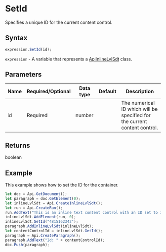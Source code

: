 # SetId

Specifies a unique ID for the current content control.

## Syntax

```javascript
expression.SetId(id);
```

`expression` - A variable that represents a [ApiInlineLvlSdt](../ApiInlineLvlSdt.md) class.

## Parameters

| **Name** | **Required/Optional** | **Data type** | **Default** | **Description** |
| ------------- | ------------- | ------------- | ------------- | ------------- |
| id | Required | number |  | The numerical ID which will be specified for the current content control. |

## Returns

boolean

## Example

This example shows how to set the ID for the container.

```javascript editor-docx
let doc = Api.GetDocument();
let paragraph = doc.GetElement(0);
let inlineLvlSdt = Api.CreateInlineLvlSdt();
let run = Api.CreateRun();
run.AddText("This is an inline text content control with an ID set to it.");
inlineLvlSdt.AddElement(run, 0);
inlineLvlSdt.SetId("4815162342");
paragraph.AddInlineLvlSdt(inlineLvlSdt);
let contentControlId = inlineLvlSdt.GetId();
paragraph = Api.CreateParagraph();
paragraph.AddText("Id: " + contentControlId);
doc.Push(paragraph);
```
